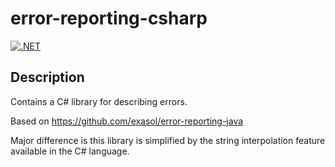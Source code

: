 # error-reporting-csharp

[![.NET](https://github.com/exasol/error-reporting-csharp/actions/workflows/dotnet.yml/badge.svg)](https://github.com/exasol/error-reporting-csharp/actions/workflows/dotnet.yml)
## Description

Contains a C# library for describing errors.

Based on https://github.com/exasol/error-reporting-java

Major difference is this library is simplified by the string interpolation feature available in the C# language.

